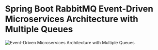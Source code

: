 # Spring Boot RabbitMQ Event-Driven Microservices Architecture with Multiple Queues

![Event-Driven Microservices Architecture with Multiple Queues](https://github.com/saputhebeast/spring-boot-event-driven-microservices-with-rabbitmq/assets/72787452/7adebe54-01b2-42ff-bfbc-57beb8bccf07)
